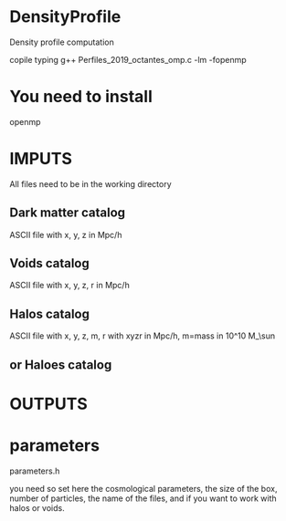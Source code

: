 # DensityProfile
Density profile computation

copile typing g++ Perfiles_2019_octantes_omp.c -lm -fopenmp

# You need to install
openmp

# IMPUTS
All files need to be in the working directory

## Dark matter catalog
ASCII file with x, y, z in Mpc/h

## Voids catalog
ASCII file with x, y, z, r in Mpc/h

## Halos catalog
ASCII file with x, y, z, m, r with xyzr in Mpc/h, m=mass in 10^10 M_\sun

## or Haloes catalog

# OUTPUTS




# parameters
parameters.h

you need so set here the cosmological parameters, the size of the box, number of particles, the name of the files, and if you want to work with halos or voids.
